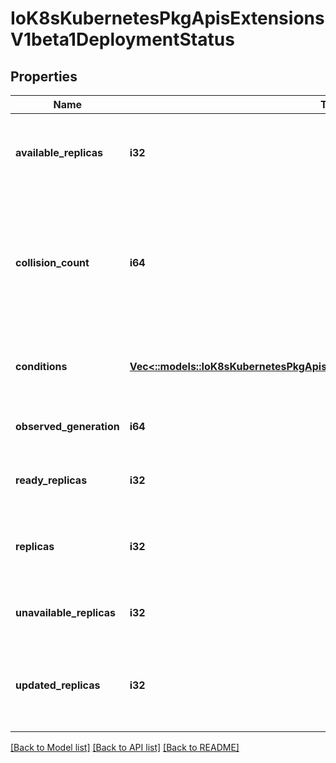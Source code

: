 # IoK8sKubernetesPkgApisExtensionsV1beta1DeploymentStatus

## Properties
Name | Type | Description | Notes
------------ | ------------- | ------------- | -------------
**available_replicas** | **i32** | Total number of available pods (ready for at least minReadySeconds) targeted by this deployment. | [optional] [default to null]
**collision_count** | **i64** | Count of hash collisions for the Deployment. The Deployment controller uses this field as a collision avoidance mechanism when it needs to create the name for the newest ReplicaSet. | [optional] [default to null]
**conditions** | [**Vec<::models::IoK8sKubernetesPkgApisExtensionsV1beta1DeploymentCondition>**](io.k8s.kubernetes.pkg.apis.extensions.v1beta1.DeploymentCondition.md) | Represents the latest available observations of a deployment&#39;s current state. | [optional] [default to null]
**observed_generation** | **i64** | The generation observed by the deployment controller. | [optional] [default to null]
**ready_replicas** | **i32** | Total number of ready pods targeted by this deployment. | [optional] [default to null]
**replicas** | **i32** | Total number of non-terminated pods targeted by this deployment (their labels match the selector). | [optional] [default to null]
**unavailable_replicas** | **i32** | Total number of unavailable pods targeted by this deployment. | [optional] [default to null]
**updated_replicas** | **i32** | Total number of non-terminated pods targeted by this deployment that have the desired template spec. | [optional] [default to null]

[[Back to Model list]](../README.md#documentation-for-models) [[Back to API list]](../README.md#documentation-for-api-endpoints) [[Back to README]](../README.md)


